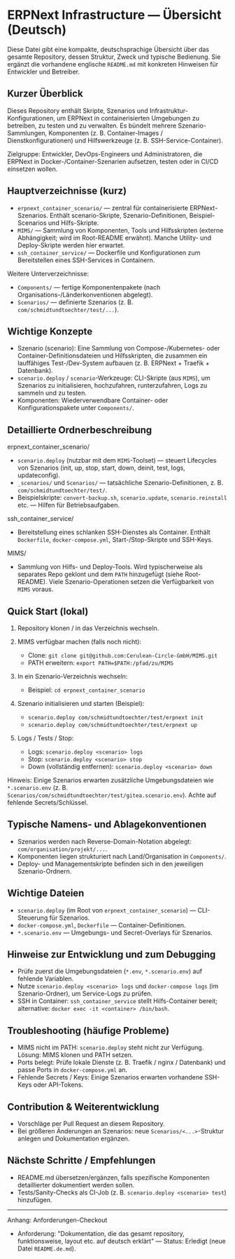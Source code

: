 # ERPNext Infrastructure — Übersicht (Deutsch)

Diese Datei gibt eine kompakte, deutschsprachige Übersicht über das gesamte Repository, dessen Struktur, Zweck und typische Bedienung. Sie ergänzt die vorhandene englische `README.md` mit konkreten Hinweisen für Entwickler und Betreiber.

## Kurzer Überblick

Dieses Repository enthält Skripte, Szenarios und Infrastruktur-Konfigurationen, um ERPNext in containerisierten Umgebungen zu betreiben, zu testen und zu verwalten. Es bündelt mehrere Szenario-Sammlungen, Komponenten (z. B. Container-Images / Dienstkonfigurationen) und Hilfswerkzeuge (z. B. SSH-Service-Container).

Zielgruppe: Entwickler, DevOps-Engineers und Administratoren, die ERPNext in Docker-/Container-Szenarien aufsetzen, testen oder in CI/CD einsetzen wollen.

## Hauptverzeichnisse (kurz)

- `erpnext_container_scenario/` — zentral für containerisierte ERPNext-Szenarios. Enthält scenario-Skripte, Szenario-Definitionen, Beispiel-Scenarios und Hilfs-Skripte.
- `MIMS/` — Sammlung von Komponenten, Tools und Hilfsskripten (externe Abhängigkeit; wird im Root-README erwähnt). Manche Utility- und Deploy-Skripte werden hier erwartet.
- `ssh_container_service/` — Dockerfile und Konfigurationen zum Bereitstellen eines SSH-Services in Containern.

Weitere Unterverzeichnisse:
- `Components/` — fertige Komponentenpakete (nach Organisations-/Länderkonventionen abgelegt).
- `Scenarios/` — definierte Szenarios (z. B. `com/schmidtundtoechter/test/...`).

## Wichtige Konzepte

- Szenario (scenario): Eine Sammlung von Compose-/Kubernetes- oder Container-Definitionsdateien und Hilfsskripten, die zusammen ein lauffähiges Test-/Dev-System aufbauen (z. B. ERPNext + Traefik + Datenbank).
- `scenario.deploy` / `scenario`-Werkzeuge: CLI-Skripte (aus `MIMS`), um Szenarios zu initialisieren, hochzufahren, runterzufahren, Logs zu sammeln und zu testen.
- Komponenten: Wiederverwendbare Container- oder Konfigurationspakete unter `Components/`.

## Detaillierte Ordnerbeschreibung

erpnext_container_scenario/
- `scenario.deploy` (nutzbar mit dem `MIMS`-Toolset) — steuert Lifecycles von Szenarios (init, up, stop, start, down, deinit, test, logs, updateconfig).
- `_scenarios/` und `Scenarios/` — tatsächliche Szenario-Definitionen, z. B. `com/schmidtundtoechter/test/`.
- Beispielskripte: `convert-backup.sh`, `scenario.update`, `scenario.reinstall` etc. — Hilfen für Betriebsaufgaben.

ssh_container_service/
- Bereitstellung eines schlanken SSH-Dienstes als Container. Enthält `Dockerfile`, `docker-compose.yml`, Start-/Stop-Skripte und SSH-Keys.

MIMS/
- Sammlung von Hilfs- und Deploy-Tools. Wird typischerweise als separates Repo geklont und dem `PATH` hinzugefügt (siehe Root-README). Viele Szenario-Operationen setzen die Verfügbarkeit von `MIMS` voraus.

## Quick Start (lokal)

1. Repository klonen / in das Verzeichnis wechseln.
2. MIMS verfügbar machen (falls noch nicht):

   - Clone: `git clone git@github.com:Cerulean-Circle-GmbH/MIMS.git`
   - PATH erweitern: `export PATH=$PATH:/pfad/zu/MIMS`

3. In ein Szenario-Verzeichnis wechseln:

   - Beispiel: `cd erpnext_container_scenario`

4. Szenario initialisieren und starten (Beispiel):

   - `scenario.deploy com/schmidtundtoechter/test/erpnext init`
   - `scenario.deploy com/schmidtundtoechter/test/erpnext up`

5. Logs / Tests / Stop:

   - Logs: `scenario.deploy <scenario> logs`
   - Stop: `scenario.deploy <scenario> stop`
   - Down (vollständig entfernen): `scenario.deploy <scenario> down`

Hinweis: Einige Szenarios erwarten zusätzliche Umgebungsdateien wie `*.scenario.env` (z. B. `Scenarios/com/schmidtundtoechter/test/gitea.scenario.env`). Achte auf fehlende Secrets/Schlüssel.

## Typische Namens- und Ablagekonventionen

- Szenarios werden nach Reverse-Domain-Notation abgelegt: `com/organisation/projekt/...`.
- Komponenten liegen strukturiert nach Land/Organisation in `Components/`.
- Deploy- und Managementskripte befinden sich in den jeweiligen Szenario-Ordnern.

## Wichtige Dateien

- `scenario.deploy` (im Root von `erpnext_container_scenario`) — CLI-Steuerung für Szenarios.
- `docker-compose.yml`, `Dockerfile` — Container-Definitionen.
- `*.scenario.env` — Umgebungs- und Secret-Overlays für Szenarios.

## Hinweise zur Entwicklung und zum Debugging

- Prüfe zuerst die Umgebungsdateien (`*.env`, `*.scenario.env`) auf fehlende Variablen.
- Nutze `scenario.deploy <scenario> logs` und `docker-compose logs` (im Szenario-Ordner), um Service-Logs zu prüfen.
- SSH in Container: `ssh_container_service` stellt Hilfs-Container bereit; alternative: `docker exec -it <container> /bin/bash`.

## Troubleshooting (häufige Probleme)

- MIMS nicht im PATH: `scenario.deploy` steht nicht zur Verfügung. Lösung: MIMS klonen und PATH setzen.
- Ports belegt: Prüfe lokale Dienste (z. B. Traefik / nginx / Datenbank) und passe Ports in `docker-compose.yml` an.
- Fehlende Secrets / Keys: Einige Szenarios erwarten vorhandene SSH-Keys oder API-Tokens.

## Contribution & Weiterentwicklung

- Vorschläge per Pull Request an diesem Repository.
- Bei größeren Änderungen an Szenarios: neue `Scenarios/<...>`-Struktur anlegen und Dokumentation ergänzen.

## Nächste Schritte / Empfehlungen

- README.md übersetzen/ergänzen, falls spezifische Komponenten detaillierter dokumentiert werden sollen.
- Tests/Sanity-Checks als CI-Job (z. B. `scenario.deploy <scenario> test`) hinzufügen.

---

Anhang: Anforderungen-Checkout

- Anforderung: "Dokumentation, die das gesamt repository, funktionsweise, layout etc. auf deutsch erklärt" — Status: Erledigt (neue Datei `README.de.md`).
